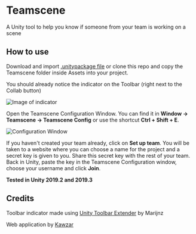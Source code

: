 # Teamscene
A Unity tool to help you know if someone from your team is working on a scene

## How to use
Download and import [.unitypackage file](https://github.com/MartinIsla/teamscene/blob/master/Teamscene.unitypackage) or clone this repo and copy the Teamscene folder inside Assets into your project.

You should already notice the indicator on the Toolbar (right next to the Collab button)

![Image of indicator](https://i.imgur.com/MqOZhgq.jpg)

Open the Teamscene Configuration Window. You can find it in **Window -> Teamscene -> Teamscene Config** or use the shortcut **Ctrl + Shift + E**.

![Configuration Window](https://i.imgur.com/RpqX2Mu.png)

If you haven't created your team already, click on **Set up team**. You will be taken to a website where you can choose a name for the project and a secret key is given to you. Share this secret key with the rest of your team. 
Back in Unity, paste the key in the Teamscene Configuration window, choose your username and click **Join**. 


**Tested in Unity 2019.2 and 2019.3**

## Credits
Toolbar indicator made using [Unity Toolbar Extender](https://github.com/marijnz/unity-toolbar-extender) by Marijnz

Web application by [Kawzar](https://github.com/kawzar/)
